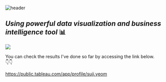 ![header](https://capsule-render.vercel.app/api?type=waving&color=gradient&height=200&section=header&text=Tableau&fontSize=50)

## _Using powerful data visualization and business intelligence tool_ 📊

<img src="https://img.shields.io/badge/Tableau-E97627?style=for-the-badge&logo=Tableau&logoColor=white">




You can check the results I've done so far by accessing the link below.<br/>
👇👇

https://public.tableau.com/app/profile/suji.yeom
